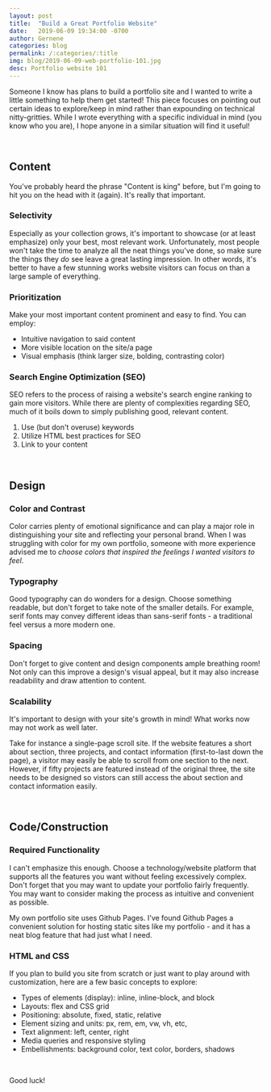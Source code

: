```yaml
---
layout: post
title:  "Build a Great Portfolio Website"
date:   2019-06-09 19:34:00 -0700
author: Gernene
categories: blog
permalink: /:categories/:title
img: blog/2019-06-09-web-portfolio-101.jpg
desc: Portfolio website 101
---
```


Someone I know has plans to build a portfolio site and I wanted to write a little something to help them get started! This piece focuses on pointing out certain ideas to explore/keep in mind rather than expounding on technical nitty-gritties. While I wrote everything with a specific individual in mind (you know who you are), I hope anyone in a similar situation will find it useful!

<br>

<h2>Content</h2>
You've probably heard the phrase "Content is king" before, but I'm going to hit you on the head with it (again). It's really that important.

### Selectivity
Especially as your collection grows, it's important to showcase (or at least emphasize) only your best, most relevant work. Unfortunately, most people won't take the time to analyze all the neat things you've done, so make sure the things they *do* see leave a great lasting impression. In other words, it's better to have a few stunning works website visitors can focus on than a large sample of everything.

### Prioritization
Make your most important content prominent and easy to find. You can employ:
- Intuitive navigation to said content
- More visible location on the site/a page
- Visual emphasis (think larger size, bolding, contrasting color)

### Search Engine Optimization (SEO)
SEO refers to the process of raising a website's search engine ranking to gain more visitors. While there are plenty of complexities regarding SEO, much of it boils down to simply publishing good, relevant content.
1. Use (but don't overuse) keywords
2. Utilize HTML best practices for SEO
3. Link to your content

<br>

## Design
### Color and Contrast
Color carries plenty of emotional significance and can play a major role in distinguishing your site and reflecting your personal brand. When I was struggling with color for my own portfolio, someone with more experience advised me to *choose colors that inspired the feelings I wanted visitors to feel*.

### Typography
Good typography can do wonders for a design. Choose something readable, but don't forget to take note of the smaller details.
For example, serif fonts may convey different ideas than sans-serif fonts - a traditional feel versus a more modern one.

### Spacing
Don't forget to give content and design components ample breathing room! Not only can this improve a design's visual appeal, but it may also increase readability and draw attention to content.

### Scalability
It's important to design with your site's growth in mind! What works now may not work as well later.

Take for instance a single-page scroll site. If the website features a short about section, three projects, and contact information (first-to-last down the page), a visitor may easily be able to scroll from one section to the next. However, if fifty projects are featured instead of the original three, the site needs to be designed so vistors can still access the about section and contact information easily.

<br>

## Code/Construction
### Required Functionality
I can't emphasize this enough. Choose a technology/website platform that supports all the features you want without feeling excessively complex. Don't forget that you may want to update your portfolio fairly frequently. You may want to consider making the process as intuitive and convenient as possible.

My own portfolio site uses Github Pages. I've found Github Pages a convenient solution for hosting static sites like my portfolio - and it has a neat blog feature that had just what I need.
### HTML and CSS
If you plan to build you site from scratch or just want to play around with customization, here are a few basic concepts to explore:
- Types of elements (display): inline, inline-block, and block
- Layouts: flex and CSS grid
- Positioning: absolute, fixed, static, relative
- Element sizing and units: px, rem, em, vw, vh, etc,
- Text alignment: left, center, right
- Media queries and responsive styling
- Embellishments: background color, text color, borders, shadows

<br>

Good luck!
